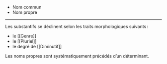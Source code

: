 - Nom commun
- Nom propre

---

Les substantifs se déclinent selon les traits morphologiques suivants :

- le [[Genre]]
- le [[Pluriel]]
- le degré de [[Diminutif]]

Les noms propres sont systématiquement précédés d’un déterminant.